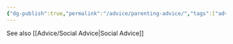```yaml
---
{"dg-publish":true,"permalink":"/advice/parenting-advice/","tags":["advice, landing"],"noteIcon":""}
---
```



See also [[Advice/Social Advice\|Social Advice]]